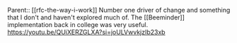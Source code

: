 Parent:: [[rfc-the-way-i-work]]
Number one driver of change and something that I don't and haven't explored much of. The [[Beeminder]] implementation back in college was very useful.
https://youtu.be/QUiXERZGLXA?si=joULVwvkjzIb23xb